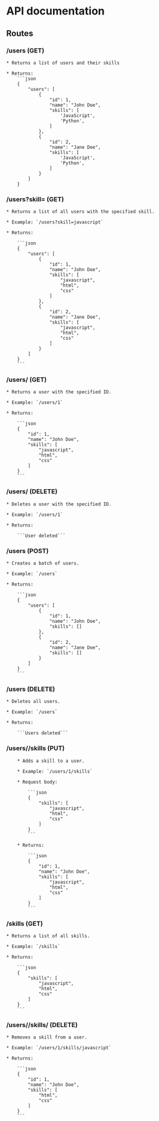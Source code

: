# API documentation

## Routes

### /users (GET)

    * Returns a list of users and their skills

    * Returns:
        ```json
        {
            "users": [
                {
                    "id": 1,
                    "name": "John Doe",
                    "skills": [
                        'JavaScript',
                        'Python',
                    ]
                },
                {
                    "id": 2,
                    "name": "Jane Doe",
                    "skills": [
                        'JavaScript',
                        'Python',
                    ]
                }
            ]
        }

### /users?skill=<skill> (GET)

    * Returns a list of all users with the specified skill.

    * Example: `/users?skill=javascript`

    * Returns:

        ```json
        {
            "users": [
                {
                    "id": 1,
                    "name": "John Doe",
                    "skills": [
                        "javascript",
                        "html",
                        "css"
                    ]
                },
                {
                    "id": 2,
                    "name": "Jane Doe",
                    "skills": [
                        "javascript",
                        "html",
                        "css"
                    ]
                }
            ]
        }
        ```

### /users/<id> (GET)

    * Returns a user with the specified ID.

    * Example: `/users/1`

    * Returns:

        ```json
        {
            "id": 1,
            "name": "John Doe",
            "skills": [
                "javascript",
                "html",
                "css"
            ]
        }
        ```

### /users/<id> (DELETE)

    * Deletes a user with the specified ID.

    * Example: `/users/1`

    * Returns:

        ```User deleted```

### /users (POST)

    * Creates a batch of users.

    * Example: `/users`

    * Returns:

        ```json
        {
            "users": [
                {
                    "id": 1,
                    "name": "John Doe",
                    "skills": []
                },
                {
                    "id": 2,
                    "name": "Jane Doe",
                    "skills": []
                }
            ]
        }
        ```

### /users (DELETE)

    * Deletes all users.

    * Example: `/users`

    * Returns:

        ```Users deleted```

### /users/<id>/skills (PUT)
    
        * Adds a skill to a user.
    
        * Example: `/users/1/skills`

        * Request body:

            ```json
            {
                "skills": [
                    "javascript",
                    "html",
                    "css"
                ]
            }
            ```
    
        * Returns:
    
            ```json
            {
                "id": 1,
                "name": "John Doe",
                "skills": [
                    "javascript",
                    "html",
                    "css"
                ]
            }
            ```

### /skills (GET)

    * Returns a list of all skills.

    * Example: `/skills`

    * Returns:

        ```json
        {
            "skills": [
                "javascript",
                "html",
                "css"
            ]
        }
        ```

### /users/<id>/skills/<skill> (DELETE)

    * Removes a skill from a user.

    * Example: `/users/1/skills/javascript`

    * Returns:

        ```json
        {
            "id": 1,
            "name": "John Doe",
            "skills": [
                "html",
                "css"
            ]
        }
        ```